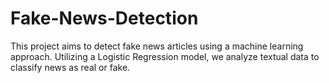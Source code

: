 # Fake-News-Detection
This project aims to detect fake news articles using a machine learning approach. Utilizing a Logistic Regression model, we analyze textual data to classify news as real or fake. 
